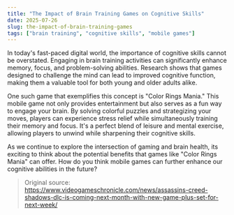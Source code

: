 ```yaml
---
title: "The Impact of Brain Training Games on Cognitive Skills"
date: 2025-07-26
slug: the-impact-of-brain-training-games
tags: ["brain training", "cognitive skills", "mobile games"]
---
```


In today's fast-paced digital world, the importance of cognitive skills cannot be overstated. Engaging in brain training activities can significantly enhance memory, focus, and problem-solving abilities. Research shows that games designed to challenge the mind can lead to improved cognitive function, making them a valuable tool for both young and older adults alike.

One such game that exemplifies this concept is "Color Rings Mania." This mobile game not only provides entertainment but also serves as a fun way to engage your brain. By solving colorful puzzles and strategizing your moves, players can experience stress relief while simultaneously training their memory and focus. It's a perfect blend of leisure and mental exercise, allowing players to unwind while sharpening their cognitive skills.

As we continue to explore the intersection of gaming and brain health, its exciting to think about the potential benefits that games like "Color Rings Mania" can offer. How do you think mobile games can further enhance our cognitive abilities in the future?
> Original source: https://www.videogameschronicle.com/news/assassins-creed-shadows-dlc-is-coming-next-month-with-new-game-plus-set-for-next-week/